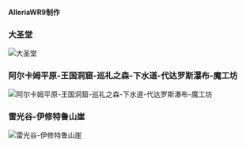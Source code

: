 #### AlleriaWR9制作

### 大圣堂
![大圣堂](com_img/大圣堂.jpg)

### 阿尔卡姆平原-王国洞窟-巡礼之森-下水道-代达罗斯瀑布-魔工坊
![阿尔卡姆平原-王国洞窟-巡礼之森-下水道-代达罗斯瀑布-魔工坊](com_img/阿尔卡姆平原-王国洞窟-巡礼之森-下水道-代达罗斯瀑布-魔工坊.jpg)

### 雷光谷-伊修特鲁山崖
![雷光谷-伊修特鲁山崖](com_img/雷光谷-伊修特鲁山崖.jpg)

